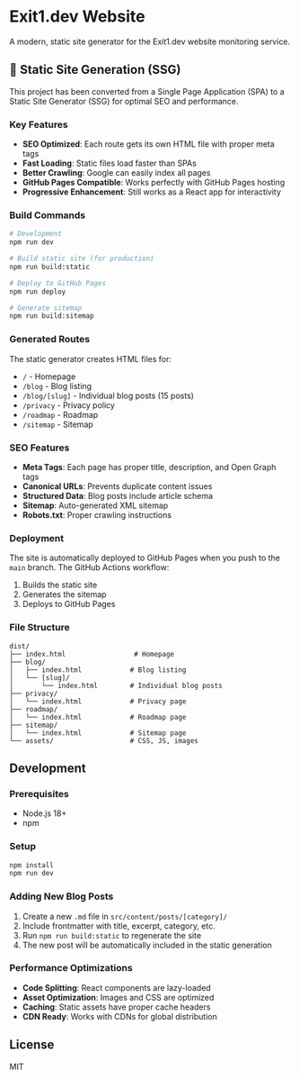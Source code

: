 # Exit1.dev Website

A modern, static site generator for the Exit1.dev website monitoring service.

## 🚀 Static Site Generation (SSG)

This project has been converted from a Single Page Application (SPA) to a Static Site Generator (SSG) for optimal SEO and performance.

### Key Features

- **SEO Optimized**: Each route gets its own HTML file with proper meta tags
- **Fast Loading**: Static files load faster than SPAs
- **Better Crawling**: Google can easily index all pages
- **GitHub Pages Compatible**: Works perfectly with GitHub Pages hosting
- **Progressive Enhancement**: Still works as a React app for interactivity

### Build Commands

```bash
# Development
npm run dev

# Build static site (for production)
npm run build:static

# Deploy to GitHub Pages
npm run deploy

# Generate sitemap
npm run build:sitemap
```

### Generated Routes

The static generator creates HTML files for:
- `/` - Homepage
- `/blog` - Blog listing
- `/blog/[slug]` - Individual blog posts (15 posts)
- `/privacy` - Privacy policy
- `/roadmap` - Roadmap
- `/sitemap` - Sitemap

### SEO Features

- **Meta Tags**: Each page has proper title, description, and Open Graph tags
- **Canonical URLs**: Prevents duplicate content issues
- **Structured Data**: Blog posts include article schema
- **Sitemap**: Auto-generated XML sitemap
- **Robots.txt**: Proper crawling instructions

### Deployment

The site is automatically deployed to GitHub Pages when you push to the `main` branch. The GitHub Actions workflow:

1. Builds the static site
2. Generates the sitemap
3. Deploys to GitHub Pages

### File Structure

```
dist/
├── index.html                 # Homepage
├── blog/
│   ├── index.html            # Blog listing
│   └── [slug]/
│       └── index.html        # Individual blog posts
├── privacy/
│   └── index.html            # Privacy page
├── roadmap/
│   └── index.html            # Roadmap page
├── sitemap/
│   └── index.html            # Sitemap page
└── assets/                   # CSS, JS, images
```

## Development

### Prerequisites

- Node.js 18+
- npm

### Setup

```bash
npm install
npm run dev
```

### Adding New Blog Posts

1. Create a new `.md` file in `src/content/posts/[category]/`
2. Include frontmatter with title, excerpt, category, etc.
3. Run `npm run build:static` to regenerate the site
4. The new post will be automatically included in the static generation

### Performance Optimizations

- **Code Splitting**: React components are lazy-loaded
- **Asset Optimization**: Images and CSS are optimized
- **Caching**: Static assets have proper cache headers
- **CDN Ready**: Works with CDNs for global distribution

## License

MIT
